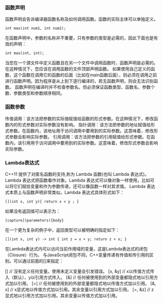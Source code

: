### 函数声明 ###
函数声明会告诉编译器函数名称及如何调用函数。函数的实际主体可以单独定义。
```
int max(int num1, int num2);
```
在函数声明中，参数的名称并不重要，只有参数的类型是必需的，因此下面也是有效的声明：
```
int max(int, int);
```
当您在一个源文件中定义函数且在另一个文件中调用函数时，函数声明是必需的。在这种情况下，您应该在调用函数的文件顶部声明函数。
如果使用自己定义的函数，这个函数在调用它的函数的后面（比如在main函数后面），则必须在调用之前进行函数声明。因为程序是从上到下逐行编译的，若无函数声明，则会无法识别函数。
函数声明在编译时并不检查参数名。但必须保证函数类型、函数名、参数个数、参数类型和参数顺序相同。


### 函数参数 ###
传值调用：该方法把参数的实际值赋值给函数的形式参数。在这种情况下，修改函数内的形式参数对实际参数没有影响。
指针调用：该方法把参数的地址赋值给形式参数。在函数内，该地址用于访问调用中要用到的实际参数。这意味着，修改形式参数会影响实际参数。
引用调用：该方法把参数的引用赋值给形式参数。在函数内，该引用用于访问调用中要用到的实际参数。这意味着，修改形式参数会影响实际参数。


### Lambda表达式 ###
C++11 提供了对匿名函数的支持,称为 Lambda 函数(也叫 Lambda 表达式)。
Lambda 表达式把函数看作对象。Lambda 表达式可以像对象一样使用，比如可以将它们赋给变量和作为参数传递，还可以像函数一样对其求值。
Lambda 表达式本质上与函数声明非常类似。Lambda 表达式具体形式如下：
```
[](int x, int y){ return x < y ; }
```
如果没有返回值可以表示为：
```
[capture](parameters){body}
```
在一个更为复杂的例子中，返回类型可以被明确的指定如下：
```
[](int x, int y) -> int { int z = x + y; return z + x; }
```
在Lambda表达式内可以访问当前作用域的变量，这是Lambda表达式的闭包（Closure）行为。 与JavaScript闭包不同，C++变量传递有传值和传引用的区别。可以通过前面的[]来指定：

[]      // 沒有定义任何变量。使用未定义变量会引发错误。
[x, &y] // x以传值方式传入（默认），y以引用方式传入。
[&]     // 任何被使用到的外部变量都隐式地以引用方式加以引用。
[=]     // 任何被使用到的外部变量都隐式地以传值方式加以引用。
[&, x]  // x显式地以传值方式加以引用。其余变量以引用方式加以引用。
[=, &z] // z显式地以引用方式加以引用。其余变量以传值方式加以引用。

